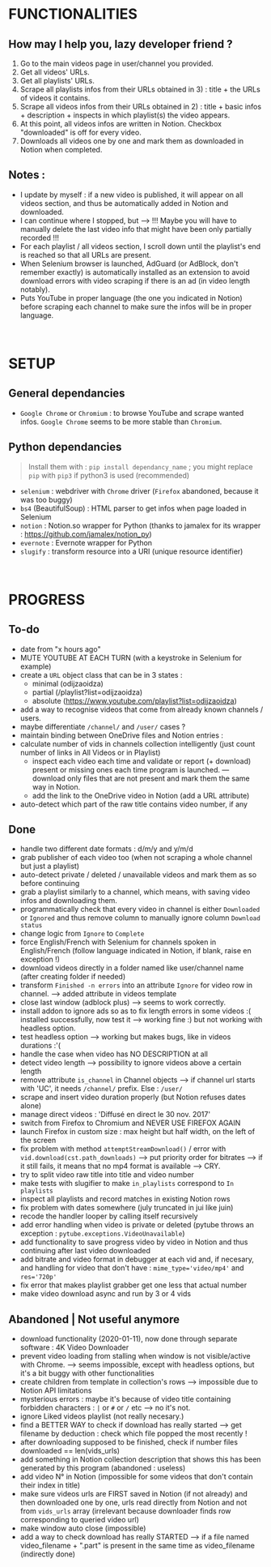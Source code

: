 # FUNCTIONALITIES

## How may I help you, lazy developer friend ?
1) Go to the main videos page in user/channel you provided.
2) Get all videos' URLs. 
3) Get all playlists' URLs. 
4) Scrape all playlists infos from their URLs obtained in 3) : title + the URLs of videos it contains.
5) Scrape all videos infos from their URLs obtained in 2) : title + basic infos + description + inspects in which playlist(s) the video appears.
6) At this point, all videos infos are written in Notion. Checkbox "downloaded" is off for every video.
7) Downloads all videos one by one and mark them as downloaded in Notion when completed. 

## Notes :
- I update by myself : if a new video is published, it will appear on all videos section, and thus be automatically added in Notion and downloaded.
- I can continue where I stopped, but —> !!! Maybe you will have to manually delete the last video info that might have been only partially recorded !!!
- For each playlist / all videos section, I scroll down until the playlist's end is reached so that all URLs are present.
- When Selenium browser is launched, AdGuard (or AdBlock, don't remember exactly) is automatically installed as an extension to avoid download errors with video scraping if there is an ad (in video length notably).
- Puts YouTube in proper language (the one you indicated in Notion) before scraping each channel to make sure the infos will be in proper language.

<br>

# SETUP

## General dependancies
- `Google Chrome` or `Chromium` : to browse YouTube and scrape wanted infos. `Google Chrome` seems to be more stable than `Chromium`.  

## Python dependancies
> Install them with : `pip install dependancy_name` ; you might replace `pip` with `pip3` if python3 is used (recommended)

- `selenium` : webdriver with `Chrome` driver (`Firefox` abandoned, because it was too buggy)
- `bs4` (BeautifulSoup) : HTML parser to get infos when page loaded in Selenium
- `notion` : Notion.so wrapper for Python (thanks to jamalex for its wrapper : https://github.com/jamalex/notion_py)
- `evernote` : Evernote wrapper for Python
- `slugify` : transform resource into a URI (unique resource identifier)

<br>

# PROGRESS

## To-do
- date from "x hours ago"
- MUTE YOUTUBE AT EACH TURN (with a keystroke in Selenium for example)
- create a `URL` object class that can be in 3 states :
    - minimal (odijzaoidza)
    - partial (/playlist?list=odijzaoidza)
    - absolute (https://www.youtube.com/playlist?list=odijzaoidza)
- add a way to recognise videos that come from already known channels / users.
- maybe differentiate `/channel/` and `/user/` cases ?
- maintain binding between OneDrive files and Notion entries :
- calculate number of vids in channels collection intelligently (just count number of links in All Videos or in Playlist)
    - inspect each video each time and validate or report (+ download) present or missing ones each time program is launched. 
    — download only files that are not present and mark them the same way in Notion.
    - add the link to the OneDrive video in Notion (add a URL attribute)
- auto-detect which part of the raw title contains video number, if any

## Done
- handle two different date formats : d/m/y and y/m/d
- grab publisher of each video too (when not scraping a whole channel but just a playlist)
- auto-detect private / deleted / unavailable videos and mark them as so before continuing
- grab a playlist similarly to a channel, which means, with saving video infos and downloading them.
- programmatically check that every video in channel is either `Downloaded` or `Ignored` and thus remove column to manually ignore column `Download status`
- change logic from `Ignore` to `Complete`
- force English/French with Selenium for channels spoken in English/French (follow language indicated in Notion, if blank, raise en exception !)
- download videos directly in a folder named like user/channel name (after creating folder if needed)
- transform `Finished -n errors` into an attribute `Ignore` for video row in channel. —> added attribute in videos template
- close last window (adblock plus) —> seems to work correctly.
- install addon to ignore ads so as to fix length errors in some videos :( installed successfully, now test it —> working fine :) but not working with headless option.
- test headless option —> working but makes bugs, like in videos durations :'(
- handle the case when video has NO DESCRIPTION at all
- detect video length —> possibility to ignore videos above a certain length
- remove attribute `is_channel` in Channel objects —> if channel url starts with 'UC', it needs `/channel/` prefix. Else : `/user/`
- scrape and insert video duration properly (but Notion refuses dates alone)
- manage direct videos : 'Diffusé en direct le 30 nov. 2017'
- switch from Firefox to Chromium and NEVER USE FIREFOX AGAIN
- launch Firefox in custom size : max height but half width, on the left of the screen
- fix problem with method `attemptStreamDownload()` / error with `vid.download(cst.path_downloads)` —> put priority order for bitrates —> if it still fails, it means that no mp4 format is available —> CRY.
- try to split video raw title into title and video number 
- make tests with slugifier to make `in_playlists` correspond to `In playlists`
- inspect all playlists and record matches in existing Notion rows
- fix problem with dates somewhere (july truncated in jui like juin)
- recode the handler looper by calling itself recursively
- add error handling when video is private or deleted (pytube throws an exception : `pytube.exceptions.VideoUnavailable`)
- add functionality to save progress video by video in Notion and thus continuing after last video downloaded
- add bitrate and video format in debugger at each vid and, if necesary, and handling for video that don't have : `mime_type='video/mp4'` and `res='720p'`
- fix error that makes playlist grabber get one less that actual number
- make video download async and run by 3 or 4 vids

## Abandoned | Not useful anymore
- download functionality (2020-01-11), now done through separate software : 4K Video Downloader
- prevent video loading from stalling when window is not visible/active with Chrome. —> seems impossible, except with headless options, but it's a bit buggy with other functionalities
- create children from template in collection's rows —> impossible due to Notion API limitations
- mysterious errors : maybe it's because of video title containing forbidden characters : `|` or `#` or `/` etc —> no it's not.
- ignore Liked videos playlist (not really necesary.)
- find a BETTER WAY to check if download has really started —> get filename by deduction : check which file popped the most recently !
- after downloading supposed to be finished, check if number files downloaded == len(vids_urls)
- add something in Notion collection description that shows this has been generated by this program (abandoned : useless)
- add video N° in Notion (impossible for some videos that don't contain their index in title)
- make sure videos urls are FIRST saved in Notion (if not already) and then downloaded one by one, urls read directly from Notion and not from `vids_urls` array (irrelevant because downloader finds row corresponding to queried video url)
- make window auto close (impossible)
- add a way to check download has really STARTED —> if a file named video_filename + ".part" is present in the same time as video_filename (indirectly done)
